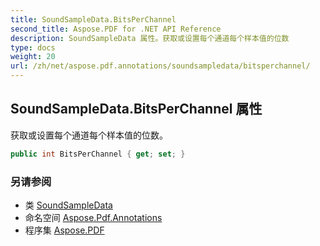 ```yaml
---
title: SoundSampleData.BitsPerChannel
second_title: Aspose.PDF for .NET API Reference
description: SoundSampleData 属性。获取或设置每个通道每个样本值的位数
type: docs
weight: 20
url: /zh/net/aspose.pdf.annotations/soundsampledata/bitsperchannel/
---
```

## SoundSampleData.BitsPerChannel 属性

获取或设置每个通道每个样本值的位数。

```csharp
public int BitsPerChannel { get; set; }
```

### 另请参阅

* 类 [SoundSampleData](../)
* 命名空间 [Aspose.Pdf.Annotations](../../../aspose.pdf.annotations/)
* 程序集 [Aspose.PDF](../../../)